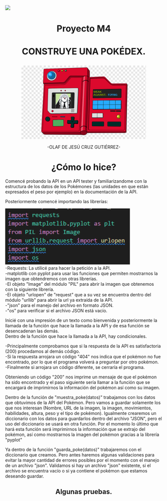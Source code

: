 <img src="https://pro-becas-images-s3.s3.eu-west-1.amazonaws.com/public_documents/79937fb7-1917-4660-b7e7-6d4b78dd0129" width="200">

# <p align = "center"> Proyecto M4 </p>
# <p align = "center"> CONSTRUYE UNA POKÉDEX. <br><p align="center">
  <p align = "center"><img src = "Imagenes/png-transparent-pokemon-red-and-blue-pokemon-firered-and-leafgreen-misty-kanto-pokedex-jinbe-gadget-electronic-device-pokemon.png" width="400">
</p >
<p align = "center"> -OLAF DE JESÚ CRUZ GUTIÉRREZ- </p>

<H1 align="center">¿Cómo lo hice? </H1>
<p>
Comencé probando la API en un API tester y familiarizandome con la estructura de los datos de los Pokémones (las unidades en que están expresados el peso por ejemplo) en la documentación de la API.
<p>Posteriormente comencé importando las librerías:
</p>
<p><img src = "Imagenes/Lib.PNG" width="400"> 
  <br>-Requests: La utilicé para hacer la petición a la API.
  <br>-matplotlib con pyplot para usar las funciones que permiten mostrarnos la imagen que obtendremos con otras librerías.
  <br>-El objeto "Image" del módulo "PIL" para abrir la imagen que obtenemos con la siguiente librería.
  <br>-El objeto "urlopen" de "request" que a su vez se encuentra dentro del módulo "urllib" para abrir la url ya extraída de la API.
  <br>-"json" para el manejo del archivo en formato JSON.
  <br>-"os" para verificar si el archivo JSON está vacío.
  
<p>
  Inicié con una impresión de un texto como bienvenida y posteriormente la llamada de la función que hace la llamada a la API y de esa función se desencadenan las demás.
  <br>Dentro de la función que hace la llamada a la API, hay condicionales.
<p>-Principalmente comprobamos que si la respuesta de la API es satisfactoria (200) procedamos al demás código.
  <br>-Si la respuesta arrojara un código "404" nos indica que el pokémon no fue encontrado, por lo que el programa volverá a preguntar por otro pokémon.
  <br>-Finalmente si arrojara un código diferente, se cerraría el programa.
  <p>Obteniendo un código "200" nos imprime un mensaje de que el pokémon ha sido encontrado y el paso siguiente sería llamar a la función que se encargará de imprimirnos la información del pokémon así como su imagen.
    <p>Dentro de la función de "muestra_poke(datos)" trabajamos con los datos que obtuvimos de la API del Pokémon. Pero vamos a guardar solamente los que nos interesan (Nombre, URL de la imagen, la imagen, movimientos, habilidades, altura, peso y el tipo de pokémon). Igualmente crearemos un diccionario con los datos para guardarlos dentro del archivo "JSON", pero el uso del diccionario se usará en otra función. Por el momento lo último que hará esta función será imprimirnos la información que se extrajo del pokémon, así como mostrarnos la imagen del pokémon gracias a la librería "pyplot"
      <p>Ya dentro de la función "guarda_poke(datos)" trabajaremos con el diccionario que creamos. Pero antes haremos algunas validaciones para evitar la mayor cantidad de errores posibles por el momento con el manejo de un archivo "json". Validamos si hay un archivo "json" existente, si el archivo se encuentra vacío o si ya contiene el pokémon que estamos deseando guardar.
        </p>
<H2 align="center">Algunas pruebas. </H2>
      
